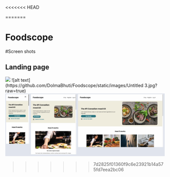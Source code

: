 <<<<<<< HEAD

=======

# Foodscope

#Screen shots

<h2>Landing page</h2>
<img width="30px" src="https://github.com/DolmaBhuti/Foodscope/static/images/Untitled 3.jpg?raw=true">
![alt text] (https://github.com/DolmaBhuti/Foodscope/static/images/Untitled 3.jpg?raw=true)

<img src="./static/images/Untitled3.jpg">

> > > > > > > 7d2825f01360f9c6e23921b14a575fd7eea2bc06
